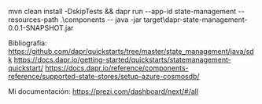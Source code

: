 mvn clean install -DskipTests && dapr run --app-id state-management --resources-path .\components -- java -jar target\dapr-state-management-0.0.1-SNAPSHOT.jar


Bibliografia:
https://github.com/dapr/quickstarts/tree/master/state_management/java/sdk
https://docs.dapr.io/getting-started/quickstarts/statemanagement-quickstart/
https://docs.dapr.io/reference/components-reference/supported-state-stores/setup-azure-cosmosdb/


Mi documentación: 
https://prezi.com/dashboard/next/#/all

